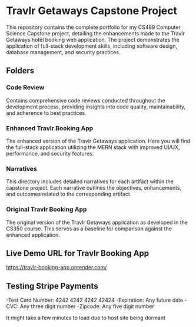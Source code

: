 # Travlr Getaways Capstone Project

This repository contains the complete portfolio for my CS499 Computer Science Capstone project, detailing the enhancements made to the Travlr Getaways hotel booking web application. The project demonstrates the application of full-stack development skills, including software design, database management, and security practices.

## Folders

### Code Review
Contains comprehensive code reviews conducted throughout the development process, providing insights into code quality, maintainability, and adherence to best practices.

### Enhanced Travlr Booking App
The enhanced version of the Travlr Getaways application. Here you will find the full-stack application utilizing the MERN stack with improved UI/UX, performance, and security features.

### Narratives
This directory includes detailed narratives for each artifact within the capstone project. Each narrative outlines the objectives, enhancements, and outcomes related to the corresponding artifact.

### Original Travlr Booking App
The original version of the Travlr Getaways application as developed in the CS350 course. This serves as a baseline for comparison against the enhanced application.

## Live Demo URL for Travlr Booking App 
https://travlr-booking-app.onrender.com/

## Testing Stripe Payments
-Test Card Number: 4242 4242 4242 42424
-Expiration: Any future date
-CVC: Any three digit number
-Zipcode: Any five digit number

It might take a few minutes to load due to host site being dormant

